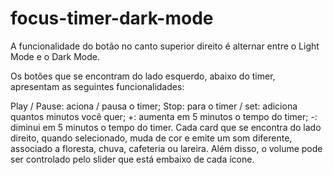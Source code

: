 # focus-timer-dark-mode
A funcionalidade do botão no canto superior direito é alternar entre o Light Mode e o Dark Mode.

Os botões que se encontram do lado esquerdo, abaixo do timer, apresentam as seguintes funcionalidades:

Play / Pause: aciona / pausa o timer;
Stop: para o timer / set: adiciona quantos minutos você quer;
+: aumenta em 5 minutos o tempo do timer;
-: diminui em 5 minutos o tempo do timer.
Cada card que se encontra do lado direito, quando selecionado, muda de cor e emite um som diferente, associado a floresta, chuva, cafeteria ou lareira. Além disso, o volume pode ser controlado pelo slider que está embaixo de cada ícone.
